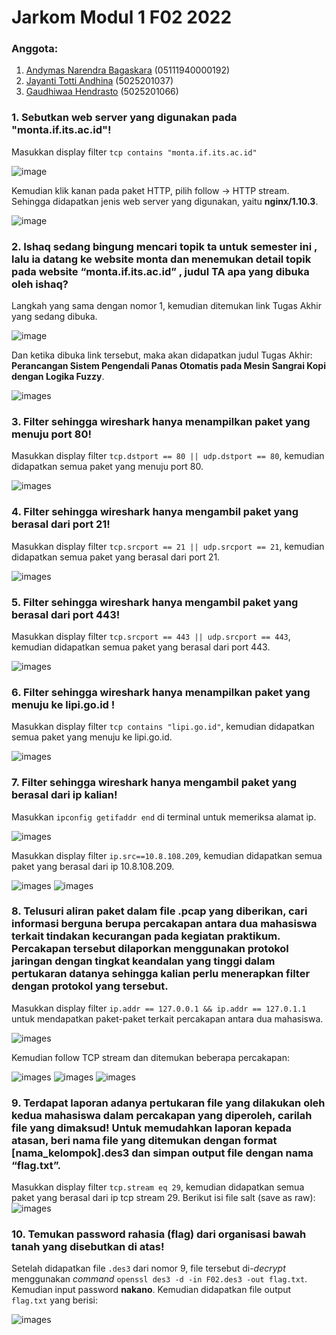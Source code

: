 # Jarkom Modul 1 F02 2022

### Anggota:

1. [Andymas Narendra Bagaskara](https://github.com/zaibir123) (05111940000192)
2. [Jayanti Totti Andhina](https://github.com/JayantiTA) (5025201037)
3. [Gaudhiwaa Hendrasto](https://github.com/gaudhiwaa) (5025201066)

### 1. Sebutkan web server yang digunakan pada "monta.if.its.ac.id"!

Masukkan display filter `tcp contains "monta.if.its.ac.id"`

![image](images/nomor_1_1.jpg)

Kemudian klik kanan pada paket HTTP, pilih follow -> HTTP stream. Sehingga didapatkan jenis web server yang digunakan, yaitu **nginx/1.10.3**.

![image](images/nomor_1_2.jpg)

### 2. Ishaq sedang bingung mencari topik ta untuk semester ini , lalu ia datang ke website monta dan menemukan detail topik pada website “monta.if.its.ac.id” , judul TA apa yang dibuka oleh ishaq?

Langkah yang sama dengan nomor 1, kemudian ditemukan link Tugas Akhir yang sedang dibuka.

![image](images/nomor_2_1.jpg)

Dan ketika dibuka link tersebut, maka akan didapatkan judul Tugas Akhir: **Perancangan Sistem Pengendali Panas Otomatis pada Mesin Sangrai Kopi dengan Logika Fuzzy**.

![images](images/nomor_2_2.jpg)

### 3. Filter sehingga wireshark hanya menampilkan paket yang menuju port 80!

Masukkan display filter `tcp.dstport == 80 || udp.dstport == 80`, kemudian didapatkan semua paket yang menuju port 80.

![images](images/nomor_3.jpg)

### 4. Filter sehingga wireshark hanya mengambil paket yang berasal dari port 21!

Masukkan display filter `tcp.srcport == 21 || udp.srcport == 21`, kemudian didapatkan semua paket yang berasal dari port 21.

![images](images/nomor_4.jpg)

### 5. Filter sehingga wireshark hanya mengambil paket yang berasal dari port 443!

Masukkan display filter `tcp.srcport == 443 || udp.srcport == 443`, kemudian didapatkan semua paket yang berasal dari port 443.

![images](images/nomor_5.png)

### 6. Filter sehingga wireshark hanya menampilkan paket yang menuju ke lipi.go.id !

Masukkan display filter `tcp contains "lipi.go.id"`, kemudian didapatkan semua paket yang menuju ke lipi.go.id.

![images](images/nomor_6.png)

### 7. Filter sehingga wireshark hanya mengambil paket yang berasal dari ip kalian!

Masukkan `ipconfig getifaddr end` di terminal untuk memeriksa alamat ip.

![images](images/nomor_7_1.png)

Masukkan display filter `ip.src==10.8.108.209`, kemudian didapatkan semua paket yang berasal dari ip 10.8.108.209.

![images](images/nomor_7_2.png)
![images](images/nomor_7_3.png)

### 8. Telusuri aliran paket dalam file .pcap yang diberikan, cari informasi berguna berupa percakapan antara dua mahasiswa terkait tindakan kecurangan pada kegiatan praktikum. Percakapan tersebut dilaporkan menggunakan protokol jaringan dengan tingkat keandalan yang tinggi dalam pertukaran datanya sehingga kalian perlu menerapkan filter dengan protokol yang tersebut.

Masukkan display filter `ip.addr == 127.0.0.1 && ip.addr == 127.0.1.1` untuk mendapatkan paket-paket terkait percakapan antara dua mahasiswa.

![images](images/nomor_8_1.png)

Kemudian follow TCP stream dan ditemukan beberapa percakapan:

![images](images/nomor_8_2.png)
![images](images/nomor_8_3.png)
![images](images/nomor_8_4.png)

### 9. Terdapat laporan adanya pertukaran file yang dilakukan oleh kedua mahasiswa dalam percakapan yang diperoleh, carilah file yang dimaksud! Untuk memudahkan laporan kepada atasan, beri nama file yang ditemukan dengan format [nama_kelompok].des3 dan simpan output file dengan nama “flag.txt”.

Masukkan display filter `tcp.stream eq 29`, kemudian didapatkan semua paket yang berasal dari ip tcp stream 29. Berikut isi file salt (save as raw):
![images](images/nomor_9.jpg)

### 10. Temukan password rahasia (flag) dari organisasi bawah tanah yang disebutkan di atas!

Setelah didapatkan file `.des3` dari nomor 9, file tersebut di-_decrypt_ menggunakan _command_ `openssl des3 -d -in F02.des3 -out flag.txt`. Kemudian input password **nakano**. Kemudian didapatkan file output `flag.txt` yang berisi:

![images](images/nomor_10.jpg)
